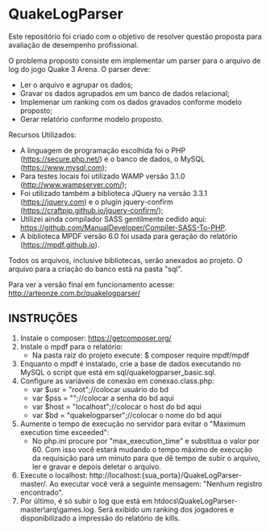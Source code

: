 # QuakeLogParser

Este repositório foi criado com o objetivo de resolver questão proposta para avaliação de desempenho profissional. 


O problema proposto consiste em implementar um parser para o arquivo de log do jogo Quake 3 Arena. O parser deve:

* Ler o arquivo e agrupar os dados;
* Gravar os dados agrupados em um banco de dados relacional;
* Implemenar um ranking com os dados gravados conforme modelo proposto;
* Gerar relatório conforme modelo proposto.


Recursos Utilizados:

* A linguagem de programação escolhida foi o PHP (https://secure.php.net/) e o banco de dados, o MySQL (https://www.mysql.com);
* Para testes locais foi utilizado WAMP versão 3.1.0 (http://www.wampserver.com/);
* Foi utilizado também a biblioteca JQuery na versão 3.3.1 (https://jquery.com) e o plugin jquery-confirm (https://craftpip.github.io/jquery-confirm/);
* Utilizei ainda compilador SASS gentilmente cedido aqui: https://github.com/ManualDeveloper/Compiler-SASS-To-PHP. 
* A biblioteca MPDF versão 6.0 foi usada para geração do relatório (https://mpdf.github.io).


Todos os arquivos, inclusive bibliotecas, serão anexados ao projeto. O arquivo para a criação do banco está na pasta "sql".


Para ver a versão final em funcionamento acesse: http://arteonze.com.br/quakelogparser/

<h2>INSTRUÇÕES</h2>

<ol>
<li>Instale o composer:&nbsp;<a href="https://getcomposer.org/" rel="nofollow">https://getcomposer.org/</a></li>
<li>Instale o mpdf para o relat&oacute;rio:
<ul>
<li>Na pasta raiz do projeto execute: $ composer require mpdf/mpdf</li>
</ul>
</li>
<li>Enquanto o mpdf &eacute; instalado, crie a base de dados executando no MySQL o script que est&aacute; em sql/quakelogparser_basic.sql.</li>
<li>Configure as vari&aacute;veis de conex&atilde;o em conexao.class.php:
<ul>
<li>var $usr = "root";//colocar usu&aacute;rio do bd</li>
<li>var $pss = "";//colocar a senha do bd aqui</li>
<li>var $host = "localhost";//colocar o host do bd aqui</li>
<li>var $bd = "quakelogparser";//colocar o nome do bd aqui</li>
</ul>
</li>
<li>Aumente o tempo de execu&ccedil;&atilde;o no servidor para evitar o "Maximum execution time exceeded":
<ul>
<li>No php.ini procure por "max_execution_time" e substitua o valor por 60. Com isso voc&ecirc; estar&aacute; mudando o tempo m&aacute;ximo de execu&ccedil;&atilde;o da requisi&ccedil;&atilde;o para um minuto para que d&ecirc; tempo de subir o arquivo, ler e gravar e depois deletar o arquivo.</li>
</ul>
</li>
<li>Execute o localhost: http://localhost:{sua_porta}/QuakeLogParser-master/. Ao executar voc&ecirc; ver&aacute; a seguinte mensagem: "Nenhum registro encontrado".</li>
<li>Por &uacute;ltimo, &eacute; s&oacute; subir o log que est&aacute; em htdocs\QuakeLogParser-master\arq\games.log. Ser&aacute; exibido um ranking dos jogadores e disponibilizado a impress&atilde;o do relat&oacute;rio de kills.</li>
</ol>
